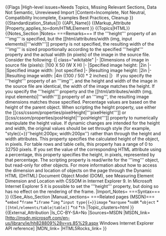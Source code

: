 {{Flags
|High-level issues=Needs Topics, Missing Relevant Sections, Data Not Semantic, Unreviewed Import
|Content=Incomplete, Not Neutral, Compatibility Incomplete, Examples Best Practices, Cleanup
}}
{{Standardization_Status|}}
{{API_Name}}
{{Markup_Attribute
|Property_applies_to=dom/HTMLElement
}}
{{Topics|HTML}}
{{Notes_Section
|Notes=
===Remarks===
If the '''height''' property of an '''img''' is specified, but the [[html/attributes/width  (img, input elements)|'''width''']] property is not specified, the resulting width of the '''img''' is sized proportionally according to the specified '''height''' property and the actual width (in pixels) of the image in the source file.
Consider the following:
{| class="wikitable"
|-
|Dimensions of image in source file (pixels):
|100 X 50 (W X H)
|-
|Specified image height:
|2in
|-
|Specified image width:
|not specified
|-
|Resulting image height:
|2in
|-
|Resulting image width:
|4in ((100 / 50) * 2 inches)
|}
 
If you specify the '''height''' property of an '''img''', and the height and width of the image in the source file are identical, the width of the image matches the height.
If you specify the '''height''' property and the [[html/attributes/width  (img, input elements)|'''width''']] property of an '''img''', the resulting image dimensions matches those specified.
Percentage values are based on the height of the parent object.
When scripting the height property, use either the [[css/cssom/properties/pixelHeight|'''pixelHeight''']] or [[css/cssom/properties/posHeight|'''posHeight''']] property to numerically manipulate the height value.
If dynamic changes are intended for the height and width, the original values should be set through style (for example, "style{{=}}''height:200px; width:200px'') rather than through the height and width attributes.
This property specifies the calculated height of the object, in pixels. For table rows and table cells, this property has a range of 0 to 32750 pixels.
If you set the value of the corresponding HTML attribute using a percentage, this property specifies the height, in pixels, represented by that percentage.
The scripting property is read/write for the '''img''' object, but read-only for other objects.
For more information about how to access the dimension and location of objects on the page through the Dynamic HTML (DHTML) Document Object Model (DOM), see Measuring Element Dimension and Location with CSSOM in Internet Explorer 9.
In Microsoft Internet Explorer 5 it is possible to set the '''height''' property, but doing so has no effect on the rendering of the frame.
|Import_Notes=
===Syntax===
}}
{{See_Also_Section
|Manual_sections=
===Related pages (MSDN)===
*<code>embed</code>
*<code>frame</code>
*<code>iframe</code>
*<code>img</code>
*<code>input type{{=}}image</code>
*<code>marquee</code>
*<code>noBR</code>
*<code>object</code>
*<code>[[html/elements/table|table]]</code>
*<code>td</code>
*<code>th</code>
|Topic_clusters=html
}}
{{External_Attribution
|Is_CC-BY-SA=No
|Sources=MSDN
|MSDN_link=[http://msdn.microsoft.com/en-us/library/ie/hh828809%28v=vs.85%29.aspx Windows Internet Explorer API reference]
|MDN_link=
|HTML5Rocks_link=
}}